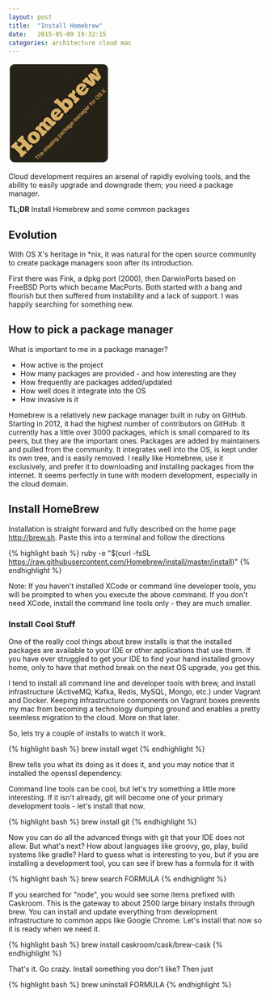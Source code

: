 ```yaml
---
layout: post
title:  "Install Homebrew"
date:   2015-05-09 19:32:15
categories: architecture cloud mac
---
```


![Homebrew](/images/homebrew_osx_logo.png) 

Cloud development requires an arsenal of rapidly evolving tools, and the ability to easily upgrade and downgrade them; you need a package manager.

**TL;DR** Install Homebrew and some common packages

## Evolution

With OS X's heritage in *nix, it was natural for the open source community to create package managers soon after its introduction.

First there was Fink, a dpkg port (2000), then DarwinPorts based on FreeBSD Ports which became MacPorts. Both started with a bang and flourish but then suffered from instability and a lack of support. I was happily searching for something new. 

## How to pick a package manager

What is important to me in a package manager?

- How active is the project
- How many packages are provided - and how interesting are they
- How frequently are packages added/updated
- How well does it integrate into the OS
- How invasive is it

Homebrew is a relatively new package manager built in ruby on GitHub. Starting in 2012, it had the highest number of contributors on GitHub. It currently has a little over 3000 packages, which is small compared to its peers, but they are the important ones. Packages are added by maintainers and pulled from the community. It integrates well into the OS, is kept under its own tree, and is easily removed. 
I really like Homebrew, use it exclusively, and prefer it to downloading and installing packages from the internet. It seems perfectly in tune with modern development, especially in the cloud domain. 

## Install HomeBrew

Installation is straight forward and fully described on the home page http://brew.sh. 
Paste this into a terminal and follow the directions

{% highlight bash %}
ruby -e "$(curl -fsSL https://raw.githubusercontent.com/Homebrew/install/master/install)"
{% endhighlight %}

Note: If you haven't installed XCode or command line developer tools, you will be prompted to when you execute the above command. If you don't need XCode, install the command line tools only - they are much smaller. 

### Install Cool Stuff

One of the really cool things about brew installs is that the installed packages are available to your IDE or other applications that use them. If you have ever struggled to get your IDE to find your hand installed groovy home, only to have that method break on the next OS upgrade, you get this.

I tend to install all command line and developer tools with brew, and install infrastructure (ActiveMQ, Kafka, Redis, MySQL, Mongo, etc.) under Vagrant and Docker. Keeping infrastructure components on Vagrant boxes prevents my mac from becoming a technology dumping ground and enables a pretty seemless migration to the cloud. More on that later.

So, lets try a couple of installs to watch it work. 

{% highlight bash %}
brew install wget
{% endhighlight %}

Brew tells you what its doing as it does it, and you may notice that it installed the openssl dependency.

Command line tools can be cool, but let's try something a little more interesting. If it isn't already, git will become one of your primary development tools - let's install that now. 

{% highlight bash %}
brew install git
{% endhighlight %}

Now you can do all the advanced things with git that your IDE does not allow. But what's next? How about languages like groovy, go, play, build systems like gradle? Hard to guess what is interesting to you, but if you are installing a development tool, you can see if brew has a formula for it with

{% highlight bash %}
brew search FORMULA
{% endhighlight %}

If you searched for "node", you would see some items prefixed with Caskroom. This is the gateway to about 2500 large binary installs through brew. You can install and update everything from development infrastructure to common apps like Google Chrome. Let's install that now so it is ready when we need it.

{% highlight bash %}
brew install caskroom/cask/brew-cask
{% endhighlight %}

That's it. Go crazy. Install something you don't like? Then just

{% highlight bash %}
brew uninstall FORMULA
{% endhighlight %}